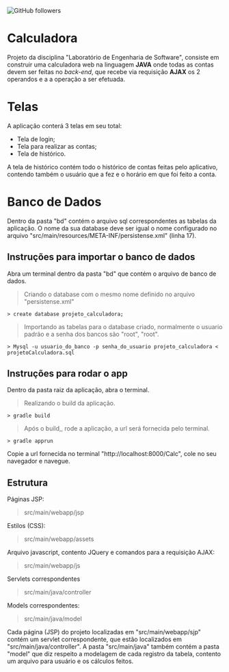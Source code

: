 
![GitHub followers](https://img.shields.io/github/followers/gamebielo?label=Gamebielo&style=social)

# Calculadora
Projeto da disciplina "Laboratório de Engenharia de Software", consiste em construir uma calculadora web na linguagem **JAVA** onde todas as contas devem ser feitas no *back-end*, que recebe via requisição **AJAX** os 2 operandos e a a operação a ser efetuada.

# Telas
A aplicação conterá 3 telas em seu total:

 - Tela de login;
 - Tela para realizar as contas;
 - Tela de histórico.

A tela de histórico contém todo o histórico de contas feitas pelo aplicativo, contendo também o usuário que a fez e o horário em que foi feito a conta.

# Banco de Dados
Dentro da pasta "bd" contém o arquivo sql correspondentes as tabelas da aplicação.
O nome da sua database deve ser igual o nome configurado no arquivo "src/main/resources/META-INF/persistense.xml" (linha 17).

## Instruções para importar o banco de dados
Abra um terminal dentro da pasta "bd" que contém o arquivo de banco de dados.

> Criando o database com o mesmo nome definido no arquivo "persistense.xml"

    > create database projeto_calculadora;

> Importando as tabelas para o database criado, normalmente o usuario padrão e a senha dos bancos são "root", "root".

    > Mysql -u usuario_do_banco -p senha_do_usuario projeto_calculadora < projetoCalculadora.sql
    
## Instruções para rodar o app
Dentro da pasta raiz da aplicação, abra o terminal.

> Realizando o build da aplicação.

    > gradle build

> Após o build,, rode a aplicação, a url será fornecida pelo terminal.

    > gradle apprun
Copie a url fornecida no terminal "http://localhost:8000/Calc", cole no seu navegador e navegue.

## Estrutura
Páginas JSP:

> src/main/webapp/jsp

Estilos (CSS):

> src/main/webapp/assets

Arquivo javascript, contento JQuery e comandos para a requisição AJAX:

> src/main/webapp/js

Servlets correspondentes

> src/main/java/controller

Models correspondentes:

> src/main/java/model

Cada página (JSP) do projeto localizadas em "src/main/webapp/sjp" contém um servlet correspondente, que estão localizados em "src/main/java/controller".
A pasta "src/main/java" também contém a pasta "model" que diz respeito a modelagem de cada registro da tabela, contento um arquivo para usuário e os cálculos feitos.
